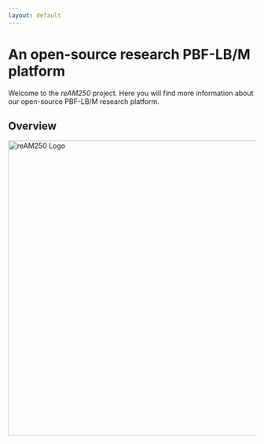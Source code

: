 ```yaml
---
layout: default
---
```


# An open-source research PBF-LB/M platform

Welcome to the _reAM250_ project. Here you will find more information about our open-source PBF-LB/M research platform.


## Overview

<img src="{{ site.baseurl }}/assets/reAM250_overview.png" alt="reAM250 Logo" width="600" style="display: block; margin: 0 auto;" />
